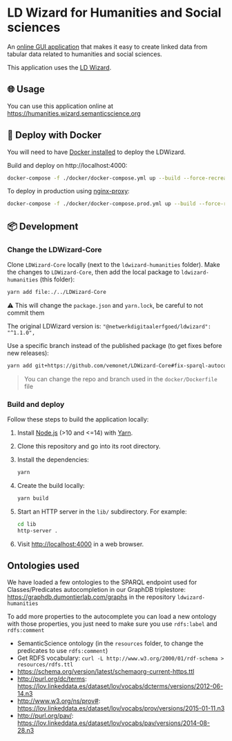 # LD Wizard for Humanities and Social sciences

An [online GUI application](https://ldwizard.netwerkdigitaalerfgoed.nl) that makes it easy to create linked data from tabular data
related to humanities and social sciences.

This application uses the [LD Wizard](https://github.com/netwerk-digitaal-erfgoed/LDWizard).

## 🌐 Usage

You can use this application online at https://humanities.wizard.semanticscience.org

## 🐳 Deploy with Docker 

You will need to have [Docker installed](https://docs.docker.com/get-docker/) to deploy the LDWizard.

Build and deploy on http://localhost:4000:

```bash
docker-compose -f ./docker/docker-compose.yml up --build --force-recreate
```

To deploy in production using [nginx-proxy](https://github.com/nginx-proxy/nginx-proxy):

```bash
docker-compose -f ./docker/docker-compose.prod.yml up --build --force-recreate
```

## 📦️ Development

### Change the LDWizard-Core

Clone `LDWizard-Core` locally (next to the `ldwizard-humanities` folder). Make the changes to `LDWizard-Core`, then add the local package to `ldwizard-humanities` (this folder):

```bash
yarn add file:./../LDWizard-Core
```

⚠️ This will change the `package.json` and `yarn.lock`, be careful to not commit them

The original LDWizard version is: `"@netwerkdigitaalerfgoed/ldwizard": "^1.1.0",`

Use a specific branch instead of the published package (to get fixes before new releases):

```bash
yarn add git+https://github.com/vemonet/LDWizard-Core#fix-sparql-autocomplete
```

> You can change the repo and branch used in the `docker/Dockerfile` file

### Build and deploy

Follow these steps to build the application locally:

1. Install [Node.js](https://nodejs.org) (>10 and <=14) with [Yarn](https://yarnpkg.com).

2. Clone this repository and go into its root directory.

3. Install the dependencies:

   ```sh
   yarn
   ```

4. Create the build locally:

   ```sh
   yarn build
   ```

5. Start an HTTP server in the `lib/` subdirectory.  For example:

   ```sh
   cd lib
   http-server .
   ```

6. Visit <http://localhost:4000> in a web browser.

## Ontologies used

We have loaded a few ontologies to the SPARQL endpoint used for Classes/Predicates autocompletion in our GraphDB triplestore: https://graphdb.dumontierlab.com/graphs in the repository `ldwizard-humanities`

To add more properties to the autocomplete you can load a new ontology with those properties, you just need to make sure you use `rdfs:label` and `rdfs:comment`

* SemanticScience ontology (in the `resources` folder, to change the predicates to use `rdfs:comment`)
* Get RDFS vocabulary: `curl -L http://www.w3.org/2000/01/rdf-schema > resources/rdfs.ttl`
* https://schema.org/version/latest/schemaorg-current-https.ttl
* http://purl.org/dc/terms: https://lov.linkeddata.es/dataset/lov/vocabs/dcterms/versions/2012-06-14.n3
* http://www.w3.org/ns/prov#: https://lov.linkeddata.es/dataset/lov/vocabs/prov/versions/2015-01-11.n3
* http://purl.org/pav/: https://lov.linkeddata.es/dataset/lov/vocabs/pav/versions/2014-08-28.n3
